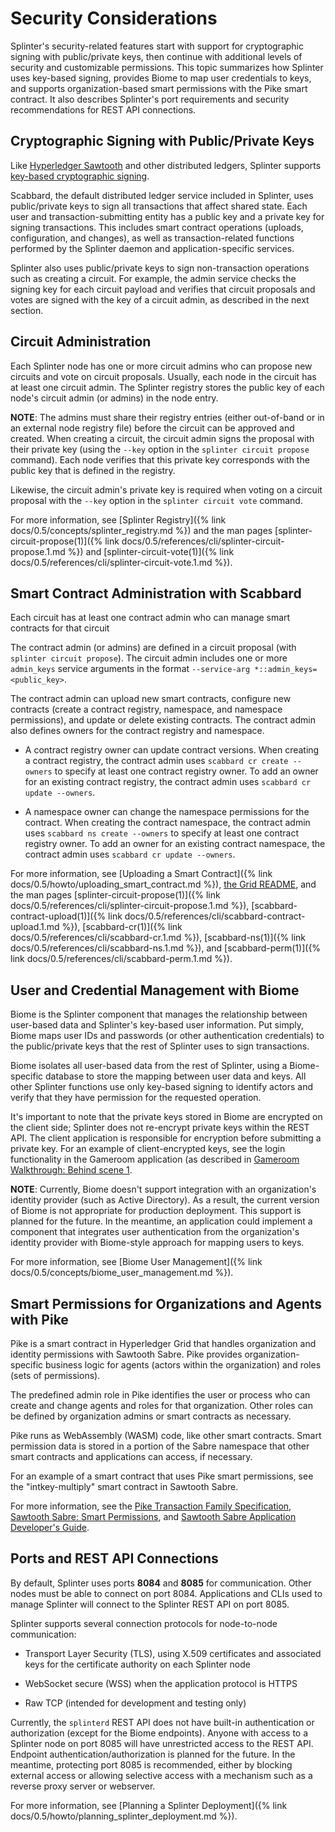 # Security Considerations

<!--
  Copyright 2018-2020 Cargill Incorporated
  Licensed under Creative Commons Attribution 4.0 International License
  https://creativecommons.org/licenses/by/4.0/
-->

Splinter's security-related features start with support for cryptographic
signing with public/private keys, then continue with additional levels of
security and customizable permissions. This topic summarizes how Splinter uses
key-based signing, provides Biome to map user credentials to keys, and supports
organization-based smart permissions with the Pike smart contract. It also
describes Splinter's port requirements and security recommendations for REST API
connections.

## Cryptographic Signing with Public/Private Keys

Like [Hyperledger Sawtooth](https://sawtooth.hyperledger.org/) and other
distributed ledgers, Splinter supports [key-based cryptographic
signing](https://en.wikipedia.org/wiki/Public-key_cryptography).

Scabbard, the default distributed ledger service included in Splinter, uses
public/private keys to sign all transactions that affect shared state. Each user
and transaction-submitting entity has a public key and a private key for signing
transactions. This includes smart contract operations (uploads, configuration,
and changes), as well as transaction-related functions performed by the Splinter
daemon and application-specific services.

Splinter also uses public/private keys to sign non-transaction operations such
as creating a circuit. For example, the admin service checks the signing key for
each circuit payload and verifies that circuit proposals and votes are signed
with the key of a circuit admin, as described in the next section.

## Circuit Administration

Each Splinter node has one or more circuit admins who can propose new circuits
and vote on circuit proposals. Usually, each node in the circuit has at least
one circuit admin. The Splinter registry stores the public key of each node's
circuit admin (or admins) in the node entry.

**NOTE**: The admins must share their registry entries (either out-of-band or in
an external node registry file) before the circuit can be approved and created.
When creating a circuit, the circuit admin signs the proposal with their
private key (using the `--key` option in the `splinter circuit propose`
command). Each node verifies that this private key corresponds with the public
key that is defined in the registry.

Likewise, the circuit admin's private key is required when voting on a circuit
proposal with the `--key` option in the `splinter circuit vote` command.

For more information, see [Splinter
Registry]({% link docs/0.5/concepts/splinter_registry.md %}) and the man pages
[splinter-circuit-propose(1)]({% link
docs/0.5/references/cli/splinter-circuit-propose.1.md %})
and [splinter-circuit-vote(1)]({% link
docs/0.5/references/cli/splinter-circuit-vote.1.md %}).

## Smart Contract Administration with Scabbard

Each circuit has at least one contract admin who can manage smart contracts for
that circuit

The contract admin (or admins) are defined in a circuit proposal (with
`splinter circuit propose`). The circuit admin includes one or more
`admin_keys` service arguments in the format `--service-arg
*::admin_keys=<public_key>`.

The contract admin can upload new smart contracts, configure new contracts
(create a contract registry, namespace, and namespace permissions), and update
or delete existing contracts. The contract admin also defines owners for the
contract registry and namespace.

* A contract registry owner can update contract versions. When creating a
  contract registry, the contract admin uses `scabbard cr create --owners` to
  specify at least one contract registry owner. To add an owner for an existing
  contract registry, the contract admin uses `scabbard cr update --owners`.

* A namespace owner can change the namespace permissions for the contract. When
  creating the contract namespace, the contract admin uses `scabbard ns create
  --owners` to specify at least one contract registry owner. To add an owner for
  an existing contract namespace, the contract admin uses `scabbard cr update
  --owners`.

For more information, see [Uploading a Smart
Contract]({% link docs/0.5/howto/uploading_smart_contract.md %}),
[the Grid
README](https://github.com/hyperledger/grid/blob/master/examples/splinter/README.md#demonstrate-grid-smart-contract-functionality),
and the man pages
[splinter-circuit-propose(1)]({% link
docs/0.5/references/cli/splinter-circuit-propose.1.md %}),
[scabbard-contract-upload(1)]({% link
docs/0.5/references/cli/scabbard-contract-upload.1.md %}),
[scabbard-cr(1)]({% link docs/0.5/references/cli/scabbard-cr.1.md %}),
[scabbard-ns(1)]({% link docs/0.5/references/cli/scabbard-ns.1.md %}),
and [scabbard-perm(1)]({% link docs/0.5/references/cli/scabbard-perm.1.md %}).

## User and Credential Management with Biome

Biome is the Splinter component that manages the relationship between
user-based data and Splinter's key-based user information. Put simply, Biome
maps user IDs and passwords (or other authentication credentials) to the
public/private keys that the rest of Splinter uses to sign transactions.

Biome isolates all user-based data from the rest of Splinter, using a
Biome-specific database to store the mapping between user data and keys. All
other Splinter functions use only key-based signing to identify actors and
verify that they have permission for the requested operation.

It's important to note that the private keys stored in Biome are encrypted
on the client side; Splinter does not re-encrypt private keys within the REST
API. The client application is responsible for encryption before submitting a
private key. For an example of client-encrypted keys, see the login
functionality in the Gameroom application (as described in
[Gameroom Walkthrough: Behind scene
1](../examples/gameroom/walkthrough/#i-1-behind-scene-1-alice-logs-into-acmes-gameroom-ui).

**NOTE**: Currently, Biome doesn't support integration with an organization's
identity provider (such as Active Directory). As a result, the current version
of Biome is not appropriate for production deployment.
This support is planned for the future. In the meantime, an application could
implement a component that integrates user authentication from the
organization's identity provider with Biome-style approach for mapping users to
keys.

For more information, see [Biome User
Management]({% link docs/0.5/concepts/biome_user_management.md %}).

## Smart Permissions for Organizations and Agents with Pike

Pike is a smart contract in Hyperledger Grid that handles organization and
identity permissions with Sawtooth Sabre. Pike provides organization-specific
business logic for agents (actors within the organization) and roles (sets of
permissions).

The predefined admin role in Pike identifies the user or process who can create
and change agents and roles for that organization. Other roles can be defined by
organization admins or smart contracts as necessary.

Pike runs as WebAssembly (WASM) code, like other smart contracts. Smart
permission data is stored in a portion of the Sabre namespace that other smart
contracts and applications can access, if necessary.

For an example of a smart contract that uses Pike smart permissions, see the
"intkey-multiply" smart contract in Sawtooth Sabre.

For more information, see the [Pike Transaction Family
Specification](https://grid.hyperledger.org/docs/grid/nightly/master/transaction_family_specifications/pike_transaction_family.html),
[Sawtooth Sabre: Smart
Permissions](https://sawtooth.hyperledger.org/docs/sabre/nightly/master/smart_permissions.html),
and [Sawtooth Sabre Application Developer's
Guide](https://sawtooth.hyperledger.org/docs/sabre/nightly/master/application_developer_guide.html).

## Ports and REST API Connections

By default, Splinter uses ports **8084** and **8085** for communication.
Other nodes must be able to connect on port 8084.  Applications and CLIs used
to manage Splinter will connect to the Splinter REST API on port 8085.

Splinter supports several connection protocols for node-to-node communication:

* Transport Layer Security (TLS), using X.509 certificates and associated keys
  for the certificate authority on each Splinter node

* WebSocket secure (WSS) when the application protocol is HTTPS

* Raw TCP (intended for development and testing only)

Currently, the `splinterd` REST API does not have built-in authentication or
authorization (except for the Biome endpoints). Anyone with access to a
Splinter node on port 8085 will have unrestricted access to the REST API.
Endpoint authentication/authorization is planned for the future. In the
meantime, protecting port 8085 is recommended, either by blocking external
access or allowing selective access with a mechanism such as a reverse proxy
server or webserver.

For more information, see [Planning a Splinter
Deployment]({% link docs/0.5/howto/planning_splinter_deployment.md %}).
